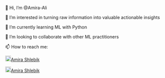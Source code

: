  👋 Hi, I’m @Amira-Ali
 
 👀 I’m interested in turning raw information into valuable actionable insights
 
 🌱 I’m currently learning ML with Python
 
 💞️ I’m looking to collaborate with other ML practitioners
 
 📫 How to reach me:
  
  
  <a href="https://www.linkedin.com/in/amira-shlebik-736751bb/"><img width="18" height="18" src="https://user-images.githubusercontent.com/52612361/147652538-506ab989-9ad6-4fa4-affc-74e90f49d82f.png">Amira Shlebik</a>

  <a href="https://www.kaggle.com/amiraslebik"><img width="18" height="18" src="https://user-images.githubusercontent.com/52612361/147652535-de791a4c-dd94-4302-ba9c-b3327e0c5e87.png">Amira Shlebik</a>
  
